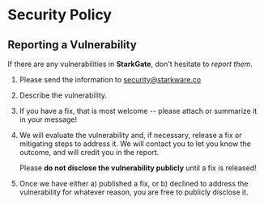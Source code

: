 # Security Policy

## Reporting a Vulnerability

If there are any vulnerabilities in **StarkGate**, don't hesitate to _report them_.

1. Please send the information to security@starkware.co
  
2. Describe the vulnerability.

3. If you have a fix, that is most welcome -- please attach or summarize it in your message!

4. We will evaluate the vulnerability and, if necessary, release a fix or mitigating steps to address it. We will contact you to let you know the outcome, and will credit you in the report.

   Please **do not disclose the vulnerability publicly** until a fix is released!

5. Once we have either a) published a fix, or b) declined to address the vulnerability for whatever reason, you are free to publicly disclose it.

